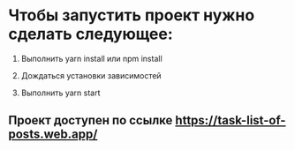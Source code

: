 # Чтобы запустить проект нужно сделать следующее:
1) Выполнить yarn install или npm install 

2) Дождаться установки зависимостей 

3) Выполнить yarn start


## Проект доступен по ссылке https://task-list-of-posts.web.app/
